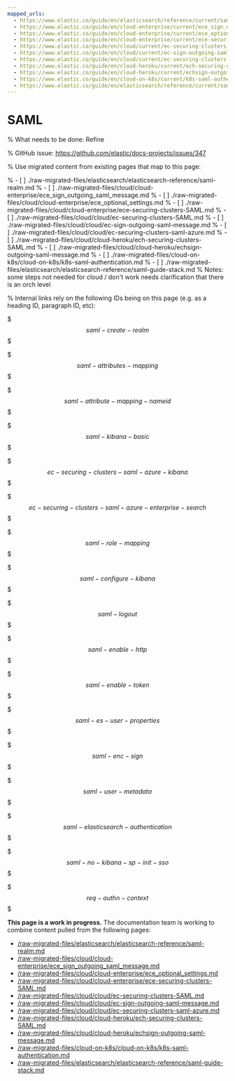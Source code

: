 ```yaml
---
mapped_urls:
  - https://www.elastic.co/guide/en/elasticsearch/reference/current/saml-realm.html
  - https://www.elastic.co/guide/en/cloud-enterprise/current/ece_sign_outgoing_saml_message.html
  - https://www.elastic.co/guide/en/cloud-enterprise/current/ece_optional_settings.html
  - https://www.elastic.co/guide/en/cloud-enterprise/current/ece-securing-clusters-SAML.html
  - https://www.elastic.co/guide/en/cloud/current/ec-securing-clusters-SAML.html
  - https://www.elastic.co/guide/en/cloud/current/ec-sign-outgoing-saml-message.html
  - https://www.elastic.co/guide/en/cloud/current/ec-securing-clusters-saml-azure.html
  - https://www.elastic.co/guide/en/cloud-heroku/current/ech-securing-clusters-SAML.html
  - https://www.elastic.co/guide/en/cloud-heroku/current/echsign-outgoing-saml-message.html
  - https://www.elastic.co/guide/en/cloud-on-k8s/current/k8s-saml-authentication.html
  - https://www.elastic.co/guide/en/elasticsearch/reference/current/saml-guide-stack.html
---
```


# SAML

% What needs to be done: Refine

% GitHub issue: https://github.com/elastic/docs-projects/issues/347

% Use migrated content from existing pages that map to this page:

% - [ ] ./raw-migrated-files/elasticsearch/elasticsearch-reference/saml-realm.md
% - [ ] ./raw-migrated-files/cloud/cloud-enterprise/ece_sign_outgoing_saml_message.md
% - [ ] ./raw-migrated-files/cloud/cloud-enterprise/ece_optional_settings.md
% - [ ] ./raw-migrated-files/cloud/cloud-enterprise/ece-securing-clusters-SAML.md
% - [ ] ./raw-migrated-files/cloud/cloud/ec-securing-clusters-SAML.md
% - [ ] ./raw-migrated-files/cloud/cloud/ec-sign-outgoing-saml-message.md
% - [ ] ./raw-migrated-files/cloud/cloud/ec-securing-clusters-saml-azure.md
% - [ ] ./raw-migrated-files/cloud/cloud-heroku/ech-securing-clusters-SAML.md
% - [ ] ./raw-migrated-files/cloud/cloud-heroku/echsign-outgoing-saml-message.md
% - [ ] ./raw-migrated-files/cloud-on-k8s/cloud-on-k8s/k8s-saml-authentication.md
% - [ ] ./raw-migrated-files/elasticsearch/elasticsearch-reference/saml-guide-stack.md
%      Notes: some steps not needed for cloud / don't work needs clarification that there is an orch level

% Internal links rely on the following IDs being on this page (e.g. as a heading ID, paragraph ID, etc):

$$$saml-create-realm$$$

$$$saml-attributes-mapping$$$

$$$saml-attribute-mapping-nameid$$$

$$$saml-kibana-basic$$$

$$$ec-securing-clusters-saml-azure-kibana$$$

$$$ec-securing-clusters-saml-azure-enterprise-search$$$

$$$saml-role-mapping$$$

$$$saml-configure-kibana$$$

$$$saml-logout$$$

$$$saml-enable-http$$$

$$$saml-enable-token$$$

$$$saml-es-user-properties$$$

$$$saml-enc-sign$$$

$$$saml-user-metadata$$$

$$$saml-elasticsearch-authentication$$$

$$$saml-no-kibana-sp-init-sso$$$

$$$req-authn-context$$$

**This page is a work in progress.** The documentation team is working to combine content pulled from the following pages:

* [/raw-migrated-files/elasticsearch/elasticsearch-reference/saml-realm.md](/raw-migrated-files/elasticsearch/elasticsearch-reference/saml-realm.md)
* [/raw-migrated-files/cloud/cloud-enterprise/ece_sign_outgoing_saml_message.md](/raw-migrated-files/cloud/cloud-enterprise/ece_sign_outgoing_saml_message.md)
* [/raw-migrated-files/cloud/cloud-enterprise/ece_optional_settings.md](/raw-migrated-files/cloud/cloud-enterprise/ece_optional_settings.md)
* [/raw-migrated-files/cloud/cloud-enterprise/ece-securing-clusters-SAML.md](/raw-migrated-files/cloud/cloud-enterprise/ece-securing-clusters-SAML.md)
* [/raw-migrated-files/cloud/cloud/ec-securing-clusters-SAML.md](/raw-migrated-files/cloud/cloud/ec-securing-clusters-SAML.md)
* [/raw-migrated-files/cloud/cloud/ec-sign-outgoing-saml-message.md](/raw-migrated-files/cloud/cloud/ec-sign-outgoing-saml-message.md)
* [/raw-migrated-files/cloud/cloud/ec-securing-clusters-saml-azure.md](/raw-migrated-files/cloud/cloud/ec-securing-clusters-saml-azure.md)
* [/raw-migrated-files/cloud/cloud-heroku/ech-securing-clusters-SAML.md](/raw-migrated-files/cloud/cloud-heroku/ech-securing-clusters-SAML.md)
* [/raw-migrated-files/cloud/cloud-heroku/echsign-outgoing-saml-message.md](/raw-migrated-files/cloud/cloud-heroku/echsign-outgoing-saml-message.md)
* [/raw-migrated-files/cloud-on-k8s/cloud-on-k8s/k8s-saml-authentication.md](/raw-migrated-files/cloud-on-k8s/cloud-on-k8s/k8s-saml-authentication.md)
* [/raw-migrated-files/elasticsearch/elasticsearch-reference/saml-guide-stack.md](/raw-migrated-files/elasticsearch/elasticsearch-reference/saml-guide-stack.md)
